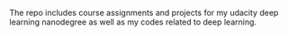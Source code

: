 The repo includes course assignments and projects for my udacity deep learning nanodegree as well as my codes related to deep learning.
